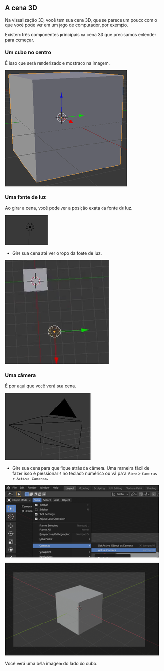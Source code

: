## A cena 3D

Na visualização 3D, você tem sua cena 3D, que se parece um pouco com o que você pode ver em um jogo de computador, por exemplo.

Existem três componentes principais na cena 3D que precisamos entender para começar.

### Um cubo no centro

É isso que será renderizado e mostrado na imagem.

![Cubo central](images/centre-cube.png)

### Uma fonte de luz

Ao girar a cena, você pode ver a posição exata da fonte de luz.

![Fonte de luz](images/light-source.png)

+ Gire sua cena até ver o topo da fonte de luz.

![Topo da fonte de luz](images/light-source-top.png)

### Uma câmera

É por aqui que você verá sua cena.

![Câmera](images/camera.png)

+ Gire sua cena para que fique atrás da câmera. Uma maneira fácil de fazer isso é pressionar `0` no teclado numérico ou vá para `View` > `Cameras` > `Active Cameras`.

![câmera ativa](images/camera-view.png)

![Atrás da câmera](images/behind-camera.png)

Você verá uma bela imagem do lado do cubo.